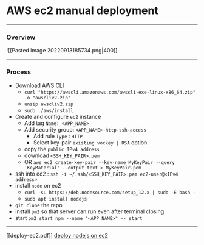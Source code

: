 # AWS ec2 manual deployment
___
### Overview
![[Pasted image 20220913185734.png|400]]

___
### Process
- Download AWS CLI
	- `curl "https://awscli.amazonaws.com/awscli-exe-linux-x86_64.zip" -o "awscliv2.zip"` 
	- `unzip awscliv2.zip` 
	- `sudo ./aws/install`
- Create and configure `ec2` instance
	- Add tag `Name: <APP_NAME>`
	- Add security group: `<APP_NAME>-http-ssh-access`
		- Add rule `Type` : `HTTP`
		- Select key-pair `existing vockey | RSA` option
	- copy the `public IPv4 address`
	- download `<SSH_KEY_PAIR>.pem`
	- OR `aws ec2 create-key-pair --key-name MyKeyPair --query 'KeyMaterial' --output text > MyKeyPair.pem`
- ssh into ec2 : `ssh -i ~/.ssh/<SSH_KEY_PAIR>.pem ec2-user@<IPv4 address>`
- install `node` on ec2
	- `curl -sL https://deb.nodesource.com/setup_12.x | sudo -E bash -`
	- `sudo apt install nodejs`
- `git clone` the repo
- install `pm2` so that server can run even after terminal closing
- start `pm2 start npm --name "<APP_NAME>" -- start`

___
[[deploy-ec2.pdf]]
[deploy nodejs on ec2](https://ourcodeworld.com/articles/read/977/how-to-deploy-a-node-js-application-on-aws-ec2-server)
